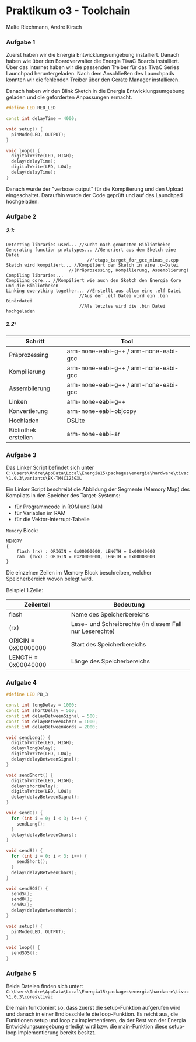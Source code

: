 # Praktikum o3 - Toolchain

Malte Riechmann, André Kirsch

### Aufgabe 1

Zuerst haben wir die Energia Entwicklungsumgebung installiert. Danach haben wie über den Boardverwalter die Energia TivaC Boards installiert. Über das Internet haben wir die passenden Treiber für das TivaC Series Launchpad heruntergeladen. Nach dem Anschließen des Launchpads konnten wir die fehlenden Treiber über den Geräte Manager installieren.

Danach haben wir den Blink Sketch in die Energia Entwicklungsumgebung geladen und die geforderten Anpassungen ermacht.

```c++
#define LED RED_LED

const int delayTime = 4000;

void setup() {
  pinMode(LED, OUTPUT);     
}

void loop() {
  digitalWrite(LED, HIGH);
  delay(delayTime);
  digitalWrite(LED, LOW);
  delay(delayTime);
}
```

Danach wurde der "verbose output" für die Kompilierung und den Upload eingeschaltet. Daraufhin wurde der Code geprüft und auf das Launchpad hochgeladen.

### Aufgabe 2

##### 2.1:

```
Detecting libraries used... //Sucht nach genutzten Bibliotheken
Generating function prototypes... //Generiert aus dem Sketch eine Datei
							   //"ctags_target_for_gcc_minus_e.cpp
Sketch wird kompiliert... //Kompiliert den Sketch in eine .o-Datei
						//(Präprozessing, Kompilierung, Assemblierung)
Compiling libraries...
Compiling core... //Kompiliert wie auch den Sketch den Energia Core und die Bibliotheken
Linking everything together... //Erstellt aus allem eine .elf Datei
							//Aus der .elf Datei wird ein .bin Binärdatei
							//Als letztes wird die .bin Datei hochgeladen
```

##### 2.2:

| Schritt              | Tool                                  |
| -------------------- | ------------------------------------- |
| Präprozessing        | arm-none-eabi-g++ / arm-none-eabi-gcc |
| Kompilierung         | arm-none-eabi-g++ / arm-none-eabi-gcc |
| Assemblierung        | arm-none-eabi-g++ / arm-none-eabi-gcc |
| Linken               | arm-none-eabi-g++                     |
| Konvertierung        | arm-none-eabi-objcopy                 |
| Hochladen            | DSLite                                |
| Bibliothek erstellen | arm-none-eabi-ar                      |



### Aufgabe 3

Das Linker Script befindet sich unter `C:\Users\Andre\AppData\Local\Energia15\packages\energia\hardware\tivac\1.0.3\variants\EK-TM4C123GXL`

Ein Linker Script beschreibt die Abbildung der Segmente (Memory Map) des Kompilats in den Speicher des Target-Systems:

- für Programmcode in ROM und RAM
- für Variablen im RAM
- für die Vektor-Interrupt-Tabelle

`Memory` Block:

```
MEMORY 
{
    flash (rx) : ORIGIN = 0x00000000, LENGTH = 0x00040000 
    ram  (rwx) : ORIGIN = 0x20000000, LENGTH = 0x00008000 
}
```

Die einzelnen Zeilen im Memory Block beschreiben, welcher Speicherbereich wovon belegt wird.

Beispiel 1.Zeile:

| Zeilenteil          | Bedeutung                                               |
| ------------------- | ------------------------------------------------------- |
| flash               | Name des Speicherbereichs                               |
| (rx)                | Lese- und Schreibrechte (in diesem Fall nur Leserechte) |
| ORIGIN = 0x00000000 | Start des Speicherbereichs                              |
| LENGTH = 0x00040000 | Länge des Speicherbereichs                              |



### Aufgabe 4

```c++
#define LED PB_3

const int longDelay = 1000;
const int shortDelay = 500;
const int delayBetweenSignal = 500;
const int delayBetweenChars = 1000;
const int delayBetweenWords = 2000;

void sendLong() {
  digitalWrite(LED, HIGH);
  delay(longDelay);
  digitalWrite(LED, LOW);
  delay(delayBetweenSignal);
}

void sendShort() {
  digitalWrite(LED, HIGH);
  delay(shortDelay);
  digitalWrite(LED, LOW);
  delay(delayBetweenSignal);
}

void sendO() {
  for (int i = 0; i < 3; i++) {
    sendLong();
  }
  delay(delayBetweenChars);
}

void sendS() {
  for (int i = 0; i < 3; i++) {
    sendShort();
  }
  delay(delayBetweenChars);
}

void sendSOS() {
  sendS();
  sendO();
  sendS();
  delay(delayBetweenWords);
}

void setup() {                
  pinMode(LED, OUTPUT);     
}

void loop() {
  sendSOS();
}
```

### Aufgabe 5

Beide Dateien finden sich unter: `C:\Users\Andre\AppData\Local\Energia15\packages\energia\hardware\tivac\1.0.3\cores\tivac`

Die main funktioniert so, dass zuerst die setup-Funktion aufgerufen wird und danach in einer Endlosschleife die loop-Funktion. Es reicht aus, die Funktionen setup und loop zu implementieren, da der Rest von der Energia Entwicklungsumgebung erledigt wird bzw. die main-Funktion diese setup-loop Implementierung bereits besitzt.
